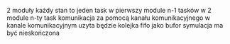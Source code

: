 2 moduły
każdy stan to jeden task
w pierwszy module n-1 tasków
w 2 module n-ty task
komunikacja za pomocą kanału komunikacyjnego
w kanale komunikacyjnym uzyta będzie kolejka fifo jako bufor
symulacja ma być nieskończona
